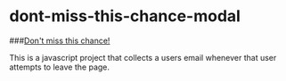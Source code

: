 # dont-miss-this-chance-modal

###[Don't miss this chance!](https://robert-dor.github.io/dont-miss-this-chance-modal/)

This is a javascript project that collects a users email whenever that user attempts to leave the page.

